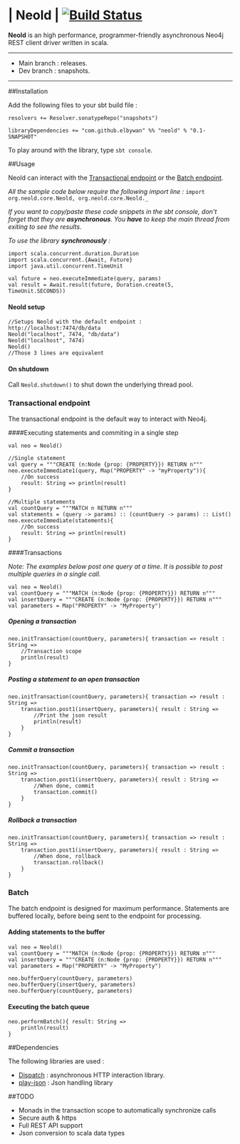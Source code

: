 | Neold | [![Build Status](https://travis-ci.org/elbywan/neold.svg?branch=master)](https://travis-ci.org/elbywan/neold)
=====

**Neold** is an high performance, programmer-friendly asynchronous Neo4j REST client driver written in scala.

------

- Main branch : releases.
- Dev branch : snapshots.

------

##Installation

Add the following files to your sbt build file :

```
resolvers += Resolver.sonatypeRepo("snapshots")

libraryDependencies += "com.github.elbywan" %% "neold" % "0.1-SNAPSHOT"
```

To play around with the library, type `sbt console`.

##Usage

Neold can interact with the [Transactional endpoint](http://neo4j.com/docs/stable/rest-api.html) or the [Batch endpoint](http://neo4j.com/docs/stable/rest-api-batch-ops.html).

*All the sample code below require the following import line :*
`import org.neold.core.Neold, org.neold.core.Neold._`

*If you want to copy/paste these code snippets in the sbt console, don't forget that they are <b>asynchronous</b>. You <b>have</b> to keep the main thread from exiting to see the results.*

*To use the library <b>synchronously</b> :*
```
import scala.concurrent.duration.Duration
import scala.concurrent.{Await, Future}
import java.util.concurrent.TimeUnit

val future = neo.executeImmediate(query, params)
val result = Await.result(future, Duration.create(5, TimeUnit.SECONDS))
```

#### Neold setup

```
//Setups Neold with the default endpoint : http://localhost:7474/db/data
Neold("localhost", 7474, "db/data")
Neold("localhost", 7474)
Neold()
//Those 3 lines are equivalent
```

#### On shutdown
Call `Neold.shutdown()` to shut down the underlying thread pool.

### Transactional endpoint

The transactional endpoint is the default way to interact with Neo4j.

####Executing statements and commiting in a single step

```
val neo = Neold()

//Single statement
val query = """CREATE (n:Node {prop: {PROPERTY}}) RETURN n"""
neo.executeImmediate1(query, Map("PROPERTY" -> "myProperty")){
    //On success
    result: String => println(result)
}

//Multiple statements
val countQuery = """MATCH n RETURN n"""
val statements = (query -> params) :: (countQuery -> params) :: List()
neo.executeImmediate(statements){
    //On success
    result: String => println(result)
}
```

####Transactions

*Note: The examples below post one query at a time. It is possible to post multiple queries in a single call.*

```
val neo = Neold()
val countQuery = """MATCH (n:Node {prop: {PROPERTY}}) RETURN n"""
val insertQuery = """CREATE (n:Node {prop: {PROPERTY}}) RETURN n"""
val parameters = Map("PROPERTY" -> "MyProperty")
```

##### Opening a transaction

```
neo.initTransaction(countQuery, parameters){ transaction => result : String =>
    //Transaction scope
    println(result)
}
```

##### Posting a statement to an open transaction

```
neo.initTransaction(countQuery, parameters){ transaction => result : String =>
    transaction.post1(insertQuery, parameters){ result : String =>
        //Print the json result
        println(result)
    }
}
```

##### Commit a transaction

```
neo.initTransaction(countQuery, parameters){ transaction => result : String =>
    transaction.post1(insertQuery, parameters){ result : String =>
        //When done, commit
        transaction.commit()
    }
}
```

##### Rollback a transaction

```
neo.initTransaction(countQuery, parameters){ transaction => result : String =>
    transaction.post1(insertQuery, parameters){ result : String =>
        //When done, rollback
        transaction.rollback()
    }
}
```

### Batch

The batch endpoint is designed for maximum performance.
Statements are buffered locally, before being sent to the endpoint for processing.

#### Adding statements to the buffer

```
val neo = Neold()
val countQuery = """MATCH (n:Node {prop: {PROPERTY}}) RETURN n"""
val insertQuery = """CREATE (n:Node {prop: {PROPERTY}}) RETURN n"""
val parameters = Map("PROPERTY" -> "MyProperty")

neo.bufferQuery(countQuery, parameters)
neo.bufferQuery(insertQuery, parameters)
neo.bufferQuery(countQuery, parameters)
```

#### Executing the batch queue

```
neo.performBatch(){ result: String =>
    println(result)
}
```

##Dependencies

The following libraries are used :

- [Dispatch](https://github.com/dispatch/reboot) : asynchronous HTTP interaction library.
- [play-json](https://www.playframework.com/documentation/2.4.0-M2/ScalaJson) : Json handling library

##TODO

- Monads in the transaction scope to automatically synchronize calls
- Secure auth & https
- Full REST API support
- Json conversion to scala data types
